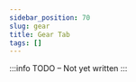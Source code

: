 ```yaml
---
sidebar_position: 70
slug: gear
title: Gear Tab
tags: []
---
```


:::info TODO – Not yet written :::
